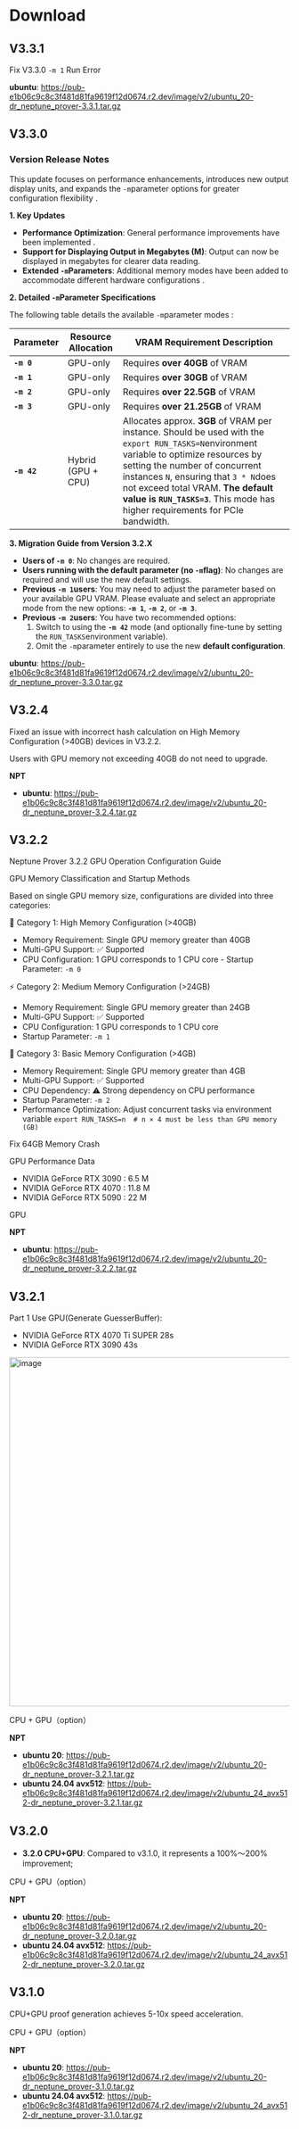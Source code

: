 # Download

## V3.3.1

Fix V3.3.0 `-m 1` Run Error

**ubuntu**: https://pub-e1b06c9c8c3f481d81fa9619f12d0674.r2.dev/image/v2/ubuntu_20-dr_neptune_prover-3.3.1.tar.gz

## V3.3.0

### **Version Release Notes**

This update focuses on performance enhancements, introduces new output display units, and expands the `-m`parameter options for greater configuration flexibility .

**1. Key Updates**

- **Performance Optimization**: General performance improvements have been implemented .
- **Support for Displaying Output in Megabytes (M)**: Output can now be displayed in megabytes for clearer data reading.
- **Extended `-m`Parameters**: Additional memory modes have been added to accommodate different hardware configurations .

**2. Detailed `-m`Parameter Specifications**

The following table details the available `-m`parameter modes :

| Parameter   | Resource Allocation | VRAM Requirement Description                                 |
| ----------- | ------------------- | ------------------------------------------------------------ |
| **`-m 0`**  | GPU-only            | Requires **over 40GB** of VRAM                               |
| **`-m 1`**  | GPU-only            | Requires **over 30GB** of VRAM                               |
| **`-m 2`**  | GPU-only            | Requires **over 22.5GB** of VRAM                             |
| **`-m 3`**  | GPU-only            | Requires **over 21.25GB** of VRAM                            |
| **`-m 42`** | Hybrid (GPU + CPU)  | Allocates approx. **3GB** of VRAM per instance. Should be used with the `export RUN_TASKS=N`environment variable to optimize resources by setting the number of concurrent instances `N`, ensuring that `3 * N`does not exceed total VRAM. **The default value is `RUN_TASKS=3`**. This mode has higher requirements for PCIe bandwidth. |

**3. Migration Guide from Version 3.2.X**

- **Users of `-m 0`**: No changes are required.
- **Users running with the default parameter (no `-m`flag)**: No changes are required and will use the new default settings.
- **Previous `-m 1`users**: You may need to adjust the parameter based on your available GPU VRAM. Please evaluate and select an appropriate mode from the new options: **`-m 1`**, **`-m 2`**, or **`-m 3`**.
- **Previous `-m 2`users**: You have two recommended options:
  1. Switch to using the **`-m 42`** mode (and optionally fine-tune by setting the `RUN_TASKS`environment variable).
  2. Omit the `-m`parameter entirely to use the new **default configuration**.


**ubuntu**: https://pub-e1b06c9c8c3f481d81fa9619f12d0674.r2.dev/image/v2/ubuntu_20-dr_neptune_prover-3.3.0.tar.gz

## V3.2.4
Fixed an issue with incorrect hash calculation on High Memory Configuration (>40GB) devices in V3.2.2.

Users with GPU memory not exceeding 40GB do not need to upgrade.

**NPT**
- **ubuntu**: https://pub-e1b06c9c8c3f481d81fa9619f12d0674.r2.dev/image/v2/ubuntu_20-dr_neptune_prover-3.2.4.tar.gz

## V3.2.2

Neptune Prover 3.2.2 GPU Operation Configuration Guide

GPU Memory Classification and Startup Methods

Based on single GPU memory size, configurations are divided into three categories:

🚀 Category 1: High Memory Configuration (>40GB)

- ​Memory Requirement: Single GPU memory greater than 40GB
- Multi-GPU Support: ✅ Supported
- CPU Configuration: 1 GPU corresponds to 1 CPU core
​- Startup Parameter: `-m 0`

⚡ Category 2: Medium Memory Configuration (>24GB)

- ​Memory Requirement: Single GPU memory greater than 24GB
- Multi-GPU Support: ✅ Supported
- CPU Configuration: 1 GPU corresponds to 1 CPU core
- Startup Parameter: `-m 1`

🔧 Category 3: Basic Memory Configuration (>4GB)

- ​Memory Requirement: Single GPU memory greater than 4GB
- Multi-GPU Support: ✅ Supported
- CPU Dependency: ⚠️ Strong dependency on CPU performance
- Startup Parameter: `-m 2`
- Performance Optimization: Adjust concurrent tasks via environment variable `export RUN_TASKS=n  # n × 4 must be less than GPU memory (GB)`

Fix 64GB Memory Crash

GPU Performance Data
-	NVIDIA GeForce RTX 3090 : 6.5 M
-	NVIDIA GeForce RTX 4070 : 11.8 M
-	NVIDIA GeForce RTX 5090 : 22 M


GPU

**NPT**
- **ubuntu**: https://pub-e1b06c9c8c3f481d81fa9619f12d0674.r2.dev/image/v2/ubuntu_20-dr_neptune_prover-3.2.2.tar.gz


## V3.2.1
Part 1 Use GPU(Generate GuesserBuffer):
-	NVIDIA GeForce RTX 4070 Ti SUPER  28s
-	NVIDIA GeForce RTX 3090           43s

<img width="1082" height="626" alt="image" src="https://github.com/user-attachments/assets/4ffaf4a3-b18a-424a-a243-89da744d1738" />


CPU + GPU（option）

**NPT**
- **ubuntu 20**: https://pub-e1b06c9c8c3f481d81fa9619f12d0674.r2.dev/image/v2/ubuntu_20-dr_neptune_prover-3.2.1.tar.gz
- **ubuntu 24.04 avx512**: https://pub-e1b06c9c8c3f481d81fa9619f12d0674.r2.dev/image/v2/ubuntu_24_avx512-dr_neptune_prover-3.2.1.tar.gz

## V3.2.0
- **3.2.0 CPU+GPU**:​ Compared to v3.1.0, it represents a 100%～200% improvement;


CPU + GPU（option）

**NPT**
- **ubuntu 20**: https://pub-e1b06c9c8c3f481d81fa9619f12d0674.r2.dev/image/v2/ubuntu_20-dr_neptune_prover-3.2.0.tar.gz
- **ubuntu 24.04 avx512**: https://pub-e1b06c9c8c3f481d81fa9619f12d0674.r2.dev/image/v2/ubuntu_24_avx512-dr_neptune_prover-3.2.0.tar.gz

## V3.1.0

CPU+GPU proof generation achieves 5-10x speed acceleration.

CPU + GPU（option）

**NPT**
- **ubuntu 20**: https://pub-e1b06c9c8c3f481d81fa9619f12d0674.r2.dev/image/v2/ubuntu_20-dr_neptune_prover-3.1.0.tar.gz
- **ubuntu 24.04 avx512**: https://pub-e1b06c9c8c3f481d81fa9619f12d0674.r2.dev/image/v2/ubuntu_24_avx512-dr_neptune_prover-3.1.0.tar.gz

